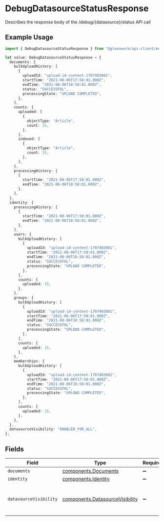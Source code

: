 # DebugDatasourceStatusResponse

Describes the response body of the /debug/{datasource}/status API call

## Example Usage

```typescript
import { DebugDatasourceStatusResponse } from "@gleanwork/api-client/models/components";

let value: DebugDatasourceStatusResponse = {
  documents: {
    bulkUploadHistory: [
      {
        uploadId: "upload-id-content-1707403081",
        startTime: "2021-08-06T17:58:01.000Z",
        endTime: "2021-08-06T18:58:01.000Z",
        status: "SUCCESSFUL",
        processingState: "UPLOAD COMPLETED",
      },
    ],
    counts: {
      uploaded: [
        {
          objectType: "Article",
          count: 15,
        },
      ],
      indexed: [
        {
          objectType: "Article",
          count: 15,
        },
      ],
    },
    processingHistory: [
      {
        startTime: "2021-08-06T17:58:01.000Z",
        endTime: "2021-08-06T18:58:01.000Z",
      },
    ],
  },
  identity: {
    processingHistory: [
      {
        startTime: "2021-08-06T17:58:01.000Z",
        endTime: "2021-08-06T18:58:01.000Z",
      },
    ],
    users: {
      bulkUploadHistory: [
        {
          uploadId: "upload-id-content-1707403081",
          startTime: "2021-08-06T17:58:01.000Z",
          endTime: "2021-08-06T18:58:01.000Z",
          status: "SUCCESSFUL",
          processingState: "UPLOAD COMPLETED",
        },
      ],
      counts: {
        uploaded: 15,
      },
    },
    groups: {
      bulkUploadHistory: [
        {
          uploadId: "upload-id-content-1707403081",
          startTime: "2021-08-06T17:58:01.000Z",
          endTime: "2021-08-06T18:58:01.000Z",
          status: "SUCCESSFUL",
          processingState: "UPLOAD COMPLETED",
        },
      ],
      counts: {
        uploaded: 15,
      },
    },
    memberships: {
      bulkUploadHistory: [
        {
          uploadId: "upload-id-content-1707403081",
          startTime: "2021-08-06T17:58:01.000Z",
          endTime: "2021-08-06T18:58:01.000Z",
          status: "SUCCESSFUL",
          processingState: "UPLOAD COMPLETED",
        },
      ],
      counts: {
        uploaded: 15,
      },
    },
  },
  datasourceVisibility: "ENABLED_FOR_ALL",
};
```

## Fields

| Field                                                                                           | Type                                                                                            | Required                                                                                        | Description                                                                                     | Example                                                                                         |
| ----------------------------------------------------------------------------------------------- | ----------------------------------------------------------------------------------------------- | ----------------------------------------------------------------------------------------------- | ----------------------------------------------------------------------------------------------- | ----------------------------------------------------------------------------------------------- |
| `documents`                                                                                     | [components.Documents](../../models/components/documents.md)                                    | :heavy_minus_sign:                                                                              | N/A                                                                                             |                                                                                                 |
| `identity`                                                                                      | [components.Identity](../../models/components/identity.md)                                      | :heavy_minus_sign:                                                                              | N/A                                                                                             |                                                                                                 |
| `datasourceVisibility`                                                                          | [components.DatasourceVisibility](../../models/components/datasourcevisibility.md)              | :heavy_minus_sign:                                                                              | The visibility of the datasource, an enum of VISIBLE_TO_ALL, VISIBLE_TO_TEST_GROUP, NOT_VISIBLE | ENABLED_FOR_ALL                                                                                 |